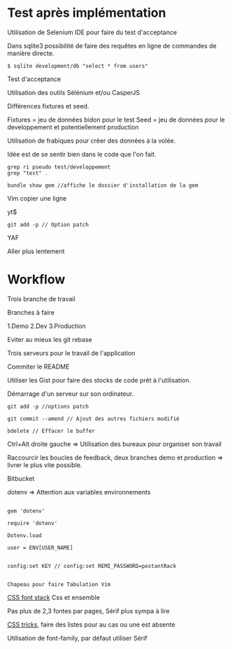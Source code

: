 # Test après implémentation

Utilisation de Selenium IDE pour faire du test d'acceptance



Dans sqlite3 possibilité de faire des requêtes en ligne de commandes de manière directe. 
```
$ sqlite development/db "select * from users"

```

Test d'acceptance 

Utilisation des outils Sélénium et/ou CasperJS


Différences fixtures et seed.

Fixtures =  jeu de données bidon pour le test
Seed = jeu de données pour le developpement et potentiellement production

Utilisation de frabiques pour créer des données à la volée.

Idée est de se sentir bien dans le code que l'on fait.

```
grep ri pseudo test/developpement
grep "test" .
```

```
bundle show gem //affiche le dossier d'installation de la gem
```

Vim copier une ligne 

yt$

```
git add -p // Option patch
```

YAF

Aller plus lentement


# Workflow

Trois branche de travail

Branches à faire

1.Demo
2.Dev
3.Production

Eviter au mieux les git rebase

Trois serveurs pour le travail de l'application

Commiter le README

Utiliser les Gist pour faire des stocks de code prêt à l'utilisation.

Démarrage d'un serveur sur son ordinateur.

```
git add -p //options patch

git commit --amend // Ajout des autres fichiers modifié

bdelete // Effacer le buffer

```

Ctrl+Alt droite gauche => Utilisation des bureaux pour organiser son travail

Raccourcir les boucles de feedback, deux branches demo et production => livrer le plus vite possible.

Bitbucket 


dotenv => Attention aux variables environnements

```

gem 'dotenv'

require 'dotenv'

Dotenv.load

user = ENV[USER_NAME]


config:set KEY // config:set REMI_PASSWORD=postantRack


Chapeau pour faire Tabulation Vim
```

[CSS font stack](http://cssfontstack.com/) Css et ensemble

Pas plus de 2,3 fontes par pages,
Sérif plus sympa à lire

[CSS tricks](http://css-tricks.com/), faire des listes pour au cas ou une est absente

Utilisation de font-family, par défaut utiliser Sérif